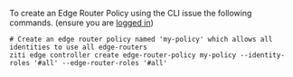 To create an Edge Router Policy using the CLI issue the following commands. (ensure you are [logged in](../cli-snippets/login.md))

    # Create an edge router policy named 'my-policy' which allows all identities to use all edge-routers 
    ziti edge controller create edge-router-policy my-policy --identity-roles '#all' --edge-router-roles '#all'
